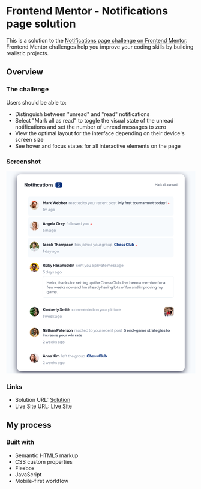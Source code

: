 # Frontend Mentor - Notifications page solution

This is a solution to the [Notifications page challenge on Frontend Mentor](https://www.frontendmentor.io/challenges/notifications-page-DqK5QAmKbC). Frontend Mentor challenges help you improve your coding skills by building realistic projects. 

## Overview

### The challenge

Users should be able to:

- Distinguish between "unread" and "read" notifications
- Select "Mark all as read" to toggle the visual state of the unread notifications and set the number of unread messages to zero
- View the optimal layout for the interface depending on their device's screen size
- See hover and focus states for all interactive elements on the page

### Screenshot

![](assets/images/screenshot.png)

### Links

- Solution URL: [Solution](https://www.frontendmentor.io/solutions/notification-page-challenge-tW_p4Elow1)
- Live Site URL: [Live Site](https://zwiro.github.io/notifications-page-challenge/)

## My process

### Built with

- Semantic HTML5 markup
- CSS custom properties
- Flexbox
- JavaScript
- Mobile-first workflow